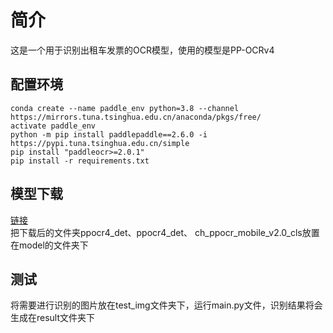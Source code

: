 # 简介
这是一个用于识别出租车发票的OCR模型，使用的模型是PP-OCRv4

## 配置环境
```
conda create --name paddle_env python=3.8 --channel https://mirrors.tuna.tsinghua.edu.cn/anaconda/pkgs/free/  
activate paddle_env  
python -m pip install paddlepaddle==2.6.0 -i https://pypi.tuna.tsinghua.edu.cn/simple  
pip install "paddleocr>=2.0.1"   
pip install -r requirements.txt  
``` 

## 模型下载
[链接](https://drive.google.com/file/d/1XDW8pxMIA554Jr0K5txgZCKjRQly_jns/view?usp=drive_link)  
把下载后的文件夹ppocr4_det、ppocr4_det、 ch_ppocr_mobile_v2.0_cls放置在model的文件夹下

## 测试
将需要进行识别的图片放在test_img文件夹下，运行main.py文件，识别结果将会生成在result文件夹下
